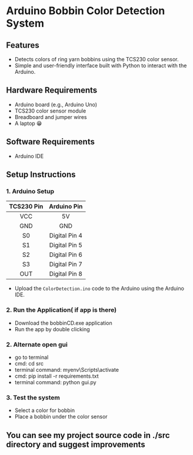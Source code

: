 # Arduino Bobbin Color Detection System 

## Features
- Detects colors of ring yarn bobbins using the TCS230 color sensor.
- Simple and user-friendly interface built with Python to interact with the Arduino.

## Hardware Requirements
- Arduino board (e.g., Arduino Uno)
- TCS230 color sensor module
- Breadboard and jumper wires
- A laptop 😁

## Software Requirements
- Arduino IDE

## Setup Instructions
### 1. Arduino Setup
| **TCS230 Pin** | **Arduino Pin** |
|:--------------:|:---------------:|
| VCC            | 5V              |
| GND            | GND             |
| S0             | Digital Pin 4   |
| S1             | Digital Pin 5   |
| S2             | Digital Pin 6   |
| S3             | Digital Pin 7   |
| OUT            | Digital Pin 8   |

- Upload the `ColorDetection.ino` code to the Arduino using the Arduino IDE.

### 2. Run the Application( if app is there)
- Download the bobbinCD.exe application 
- Run the app by double clicking
### 2. Alternate open gui
- go to terminal
- cmd: cd src
- terminal command: myenv\Scripts\activate
- cmd: pip install -r requirements.txt
- terminal command: python gui.py

### 3. Test the system
- Select a color for bobbin
- Place a bobbin under the color sensor 


## You can see my project source code in ./src directory and suggest improvements 